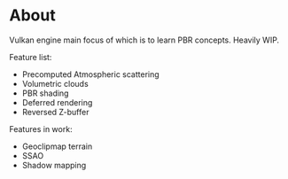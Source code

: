 # About
Vulkan engine main focus of which is to learn PBR concepts. Heavily WIP. 

Feature list:
- Precomputed Atmospheric scattering
- Volumetric clouds
- PBR shading
- Deferred rendering
- Reversed Z-buffer

Features in work:
- Geoclipmap terrain
- SSAO
- Shadow mapping
